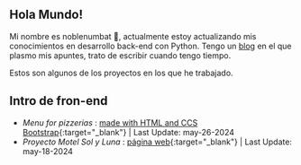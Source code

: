## Hola Mundo! 
Mi nombre es noblenumbat 🤠, actualmente estoy actualizando mis conocimientos en desarrollo back-end con Python.
Tengo un [blog](https://jonbackend.blogspot.com/) en el que plasmo mis apuntes, trato de escribir cuando tengo tiempo.

Estos son algunos de los proyectos en los que he trabajado.

## Intro de fron-end
* _Menu for pizzerias_ : [made with HTML and CCS Bootstrap](https://menu-lovat-nine.vercel.app/){:target="_blank"} | Last Update: may-26-2024
* _Proyecto Motel Sol y Luna_ : [página web](https://motelsolyluna.net/){:target="_blank"} | Last Update: may-18-2024

<!--
**noblenumbat/noblenumbat** is a ✨ _special_ ✨ repository because its `README.md` (this file) appears on your GitHub profile.

Here are some ideas to get you started:

- 🔭 I’m currently working on ...
- 🌱 I’m currently learning ...
- 👯 I’m looking to collaborate on ...
- 🤔 I’m looking for help with ...
- 💬 Ask me about ...
- 📫 How to reach me: ...
- 😄 Pronouns: ...
- ⚡ Fun fact: ...
-->
